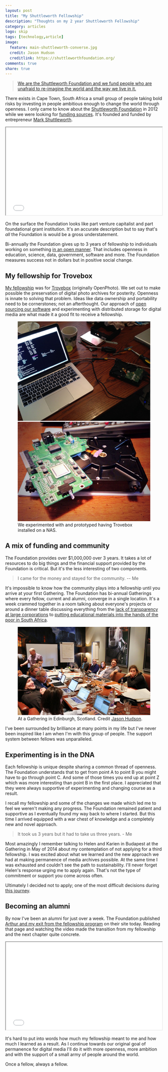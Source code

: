 ```yaml
---
layout: post
title: "My Shuttleworth Fellowship"
description: "Thoughts on my 2 year Shuttleworth Fellowship"
category: articles
logo: skip
tags: [technology,article]
image:
  feature: main-shuttleworth-converse.jpg
  credit: Jason Hudson
  creditlink: https://shuttleworthfoundation.org/
comments: true
share: true
---
```


> [We are the Shuttleworth Foundation and we fund people who are unafraid to re-imagine the world
and the way we live in it.](https://shuttleworthfoundation.org/)

There exists in Cape Town, South Africa a small group of people taking bold risks by investing in people ambitious enough to change the world through openness. I only came to know about the [Shuttleworth Foundation](https://shuttleworthfoundation.org/) in 2012 while we were looking for [funding sources](../fundraising/). It's founded and funded by entrepreneur [Mark Shuttleworth](http://en.wikipedia.org/wiki/Mark_Shuttleworth).

<iframe src="//player.vimeo.com/video/54762523" width="500" height="281" webkitallowfullscreen mozallowfullscreen allowfullscreen></iframe>

On the surface the Foundation looks like part venture capitalist and part foundational grant institution. It's an accurate description but to say that's *all* the Foundation is would be a gross understatement.

Bi-annually the Foundation gives up to 3 years of fellowship to individuals working on something [in an open manner](https://shuttleworthfoundation.org/thinking/thinking-openness/). That includes openness in education, science, data, government, software and more. The Foundation measures success not in dollars but in positive social change.

## My fellowship for Trovebox

[My fellowship](https://shuttleworthfoundation.org/fellows/jaisen-mathai/) was for [Trovebox](http://en.wikipedia.org/wiki/Trovebox) (originally OpenPhoto). We set out to make possible the preservation of digital photo archives for posterity. Openness is innate to solving that problem. Ideas like data ownership and portability need to be cornerstones; not an afterthought. Our approach of [open sourcing our software](https://github.com/photo) and experimenting with distributed storage for digital media are what made it a good fit to receive a fellowship.

<figure class="half">
	<img src="/images/photos/2014-04-17-wd-mycloud-bricked.jpg" alt="Restoring the image on a bricked Western Digital MyCloud device">
	<img src="/images/photos/2014-04-17-wd-mycloud-internals.jpg" alt="The internals of a Western Digital MyCloud device">
	<figcaption>We experimented with and prototyped having Trovebox installed on a NAS.</figcaption>
</figure>

## A mix of funding and community

The Foundation provides over $1,000,000 over 3 years. It takes a lot of resources to do big things and the financial support provided by the Foundation is critical. But it's the less interesting of two components.

> I came for the money and stayed for the community. -- Me

It's impossible to know how the community plays into a fellowship until you arrive at your first Gathering. The Foundation has bi-annual Gatherings where every fellow, current and alumni, converge in a single location. It's a week crammed together in a room talking about everyone's projects or around a dinner table discussing everything from the [lack of transparency at large corporations](https://shuttleworthfoundation.org/fellows/johnny-west/) to [putting educational materials into the hands of the poor in South Africa](https://shuttleworthfoundation.org/fellows/arthur-atwell/).

<figure>
	<img src="/images/photos/2013-11-12-gathering-edinburgh.jpg" alt="image" /></a>
	<figcaption>At a Gathering in Edinburgh, Scotland. Credit <a href="https://shuttleworthfoundation.org">Jason Hudson</a>.</figcaption>
</figure>

I've been surrounded by brilliance at many points in my life but I've never been inspired like I am when I'm with this group of people. The support system between fellows was unparalleled.

## Experimenting is in the DNA

Each fellowship is unique despite sharing a common thread of openness. The Foundation understands that to get from point A to point B you might have to go through point C. And some of those times you end up at point Z which was more interesting than point B in the first place. I appreciated that they were always supportive of experimenting and changing course as a result.

I recall my fellowship and some of the changes we made which led me to feel we weren't making any progress. The Foundation remained patient and supportive as I eventually found my way back to where I started. But this time I arrived equipped with a war chest of knowledge and a completely new and novel approach. 

> It took us 3 years but it had to take us three years. - Me

Most amazingly I remember talking to Helen and Karien in Budapest at the Gathering in May of 2014 about my contemplation of not applying for a third fellowship. I was excited about what we learned and the new approach we had at making permanence of media archives possible. At the same time I was exhausted and couldn't see the path to sustainability. I'll never forget Helen's response urging me to apply again. That's not the type of commitment or support you come across often.

Ultimately I decided not to apply; one of the most difficult decisions during [this journey](../../openphoto-trovebox/).

## Becoming an alumni

By now I've been an alumni for just over a week. The Foundation published [Arthur and my exit from the fellowship program](https://shuttleworthfoundation.org/thinking/thinking-fellowship-exit-2014/) on their site today. Reading that page and watching the video made the transition from my fellowship and the next chapter quite concrete.

<iframe src="//player.vimeo.com/video/103912044" width="500" height="281" webkitallowfullscreen mozallowfullscreen allowfullscreen></iframe>

It's hard to put into words how much my fellowship meant to me and how much I learned as a result. As I continue towards our original goal of permanence for digital media I'll do it with more openness, more ambition and with the support of a small army of people around the world.

Once a fellow, always a fellow.
